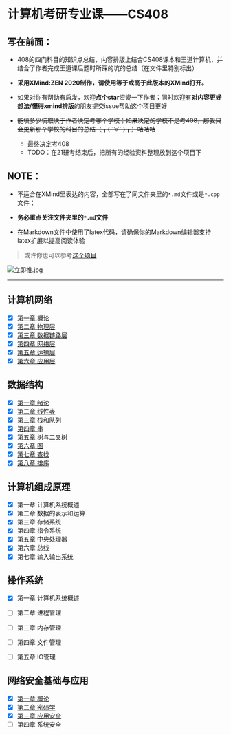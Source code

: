 # 计算机考研专业课——CS408  

## 写在前面：
+ 408的四门科目的知识点总结，内容排版上结合CS408课本和王道计算机，并结合了作者完成王道课后题时所踩的坑的总结（在文件里特别标出）
    
+  **采用XMind:ZEN 2020制作，请使用等于或高于此版本的XMind打开。**  

+ 如果对你有帮助有启发，欢迎**点个star**资瓷一下作者；同时欢迎有**对内容更好想法/懂得xmind排版**的朋友提交issue帮助这个项目更好  

+ ~~能填多少坑取决于作者决定考哪个学校；如果决定的学校不是考408，那我只会更新那个学校的科目的总结（┓( ´∀` )┏）咕咕咕~~   
  + 最终决定考408
  + TODO：在21研考结束后，把所有的经验资料整理放到这个项目下
   
  
## NOTE：  
+ 不适合在XMind里表达的内容，全部写在了同文件夹里的`*.md`文件或是`*.cpp`文件；

+ **务必重点关注文件夹里的`*.md`文件**
  
+ 在Markdown文件中使用了latex代码，请确保你的Markdown编辑器支持latex扩展以提高阅读体验

> 或许你也可以参考[这个项目](https://github.com/SSHeRun/CS-Xmind-Note)
 
![立即推.jpg](https://i.loli.net/2020/09/17/NQVePmIOlBcYsKG.jpg)
  
---

## 计算机网络
+ [x] [第一章 概论](https://github.com/Alice-and-Bob/CS408/blob/master/%E8%AE%A1%E7%AE%97%E6%9C%BA%E7%BD%91%E7%BB%9C/%E7%AC%AC1%E7%AB%A0%20%E7%BB%AA%E8%AE%BA/%E7%AC%AC%E4%B8%80%E7%AB%A0%20%E6%A6%82%E8%BF%B0.xmind)
+ [x] [第二章 物理层](https://github.com/Alice-and-Bob/CS408/blob/master/%E8%AE%A1%E7%AE%97%E6%9C%BA%E7%BD%91%E7%BB%9C/%E7%AC%AC2%E7%AB%A0%20%E7%89%A9%E7%90%86%E5%B1%82/%E7%AC%AC%E4%BA%8C%E7%AB%A0%20%E7%89%A9%E7%90%86%E5%B1%82.xmind)
+ [x] [第三章 数据链路层](https://github.com/Alice-and-Bob/CS408/blob/master/%E8%AE%A1%E7%AE%97%E6%9C%BA%E7%BD%91%E7%BB%9C/%E7%AC%AC3%E7%AB%A0%20%E6%95%B0%E6%8D%AE%E9%93%BE%E8%B7%AF%E5%B1%82/%E7%AC%AC%E4%B8%89%E7%AB%A0%20%E6%95%B0%E6%8D%AE%E9%93%BE%E8%B7%AF%E5%B1%82.xmind)
+ [x] [第四章 网络层](https://github.com/Alice-and-Bob/CS408/blob/master/%E8%AE%A1%E7%AE%97%E6%9C%BA%E7%BD%91%E7%BB%9C/%E7%AC%AC4%E7%AB%A0%20%E7%BD%91%E7%BB%9C%E5%B1%82/%E7%AC%AC%E5%9B%9B%E7%AB%A0%20%E7%BD%91%E7%BB%9C%E5%B1%82.xmind)
+ [x] [第五章 运输层](https://github.com/Alice-and-Bob/CS408/blob/master/%E8%AE%A1%E7%AE%97%E6%9C%BA%E7%BD%91%E7%BB%9C/%E7%AC%AC5%E7%AB%A0%20%E8%BF%90%E8%BE%93%E5%B1%82/%E7%AC%AC%E4%BA%94%E7%AB%A0%20%E8%BF%90%E8%BE%93%E5%B1%82.xmind)
+ [x] [第六章 应用层](https://github.com/Alice-and-Bob/CS408/blob/master/%E8%AE%A1%E7%AE%97%E6%9C%BA%E7%BD%91%E7%BB%9C/%E7%AC%AC6%E7%AB%A0%20%E5%BA%94%E7%94%A8%E5%B1%82/%E7%AC%AC%E5%85%AD%E7%AB%A0%20%E5%BA%94%E7%94%A8%E5%B1%82.xmind)
## 数据结构  
+ [x] [第一章 绪论](https://github.com/Alice-and-Bob/CS408/blob/master/%E6%95%B0%E6%8D%AE%E7%BB%93%E6%9E%84/%E7%AC%AC1%E7%AB%A0%20%E7%BB%AA%E8%AE%BA/%E7%AC%AC%E4%B8%80%E7%AB%A0%20%E7%BB%AA%E8%AE%BA.xmind)
+ [x] [第二章 线性表](https://github.com/Alice-and-Bob/CS408/blob/master/%E6%95%B0%E6%8D%AE%E7%BB%93%E6%9E%84/%E7%AC%AC2%E7%AB%A0%20%E7%BA%BF%E6%80%A7%E8%A1%A8/%E7%AC%AC%E4%BA%8C%E7%AB%A0%20%E7%BA%BF%E6%80%A7%E8%A1%A8.xmind)
+ [x] [第三章 栈和队列](https://github.com/Alice-and-Bob/CS408/blob/master/%E6%95%B0%E6%8D%AE%E7%BB%93%E6%9E%84/%E7%AC%AC3%E7%AB%A0%20%E6%A0%88%E5%92%8C%E9%98%9F%E5%88%97/%E7%AC%AC%E4%B8%89%E7%AB%A0%20%E6%A0%88%E4%B8%8E%E9%98%9F%E5%88%97.xmind)
+ [x] [第四章 串](https://github.com/Alice-and-Bob/CS408/blob/master/%E6%95%B0%E6%8D%AE%E7%BB%93%E6%9E%84/%E7%AC%AC4%E7%AB%A0%20%E4%B8%B2/%E7%AC%AC%E5%9B%9B%E7%AB%A0%20%E4%B8%B2.xmind)
+ [x] [第五章 树与二叉树](https://github.com/Alice-and-Bob/CS408/blob/master/%E6%95%B0%E6%8D%AE%E7%BB%93%E6%9E%84/%E7%AC%AC5%E7%AB%A0%20%E6%A0%91%E4%B8%8E%E4%BA%8C%E5%8F%89%E6%A0%91/%E7%AC%AC%E4%BA%94%E7%AB%A0%20%E6%A0%91%E4%B8%8E%E4%BA%8C%E5%8F%89%E6%A0%91.xmind)
+ [x] [第六章 图](https://github.com/Alice-and-Bob/CS408/blob/master/%E6%95%B0%E6%8D%AE%E7%BB%93%E6%9E%84/%E7%AC%AC6%E7%AB%A0%20%E5%9B%BE/%E7%AC%AC%E5%85%AD%E7%AB%A0%20%E5%9B%BE.xmind)
+ [x] [第七章 查找](https://github.com/Alice-and-Bob/CS408/blob/master/%E6%95%B0%E6%8D%AE%E7%BB%93%E6%9E%84/%E7%AC%AC7%E7%AB%A0%20%E6%9F%A5%E6%89%BE/%E7%AC%AC%E4%B8%83%E7%AB%A0%20%E6%9F%A5%E6%89%BE.xmind)
+ [x] [第八章 排序](https://github.com/Alice-and-Bob/CS408/blob/master/%E6%95%B0%E6%8D%AE%E7%BB%93%E6%9E%84/%E7%AC%AC8%E7%AB%A0%20%E6%8E%92%E5%BA%8F/%E7%AC%AC%E5%85%AB%E7%AB%A0%20%E6%8E%92%E5%BA%8F.xmind)
  
## 计算机组成原理  
+ [x] 第一章 计算机系统概述
+ [x] 第二章 数据的表示和运算
+ [x] 第三章 存储系统
+ [x] 第四章 指令系统
+ [x] 第五章 中央处理器
+ [x] 第六章 总线
+ [x] 第七章 输入输出系统  

## 操作系统  
+ [x] 第一章 计算机系统概述
+ [ ] 第二章 进程管理
+ [ ] 第三章 内存管理
+ [ ] 第四章 文件管理
+ [ ] 第五章 IO管理

  
## 网络安全基础与应用 
+ [x] [第一章 概论](https://github.com/Alice-and-Bob/CS408/blob/master/%E7%BD%91%E7%BB%9C%E5%AE%89%E5%85%A8%E5%9F%BA%E7%A1%80%E4%B8%8E%E5%BA%94%E7%94%A8/1%E3%80%81%E6%A6%82%E8%AE%BA.xmind)
+ [x] [第二章 密码学](https://github.com/Alice-and-Bob/CS408/blob/master/%E7%BD%91%E7%BB%9C%E5%AE%89%E5%85%A8%E5%9F%BA%E7%A1%80%E4%B8%8E%E5%BA%94%E7%94%A8/2%E3%80%81%E5%AF%86%E7%A0%81%E5%AD%A6.xmind)
+ [x] [第三章 应用安全](https://github.com/Alice-and-Bob/CS408/blob/master/%E7%BD%91%E7%BB%9C%E5%AE%89%E5%85%A8%E5%9F%BA%E7%A1%80%E4%B8%8E%E5%BA%94%E7%94%A8/3%E3%80%81%E7%BD%91%E7%BB%9C%E5%AE%89%E5%85%A8%E5%BA%94%E7%94%A8.xmind)
+ [ ] 第四章 系统安全